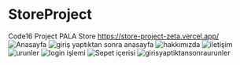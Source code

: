 # StoreProject
Code16 Project
PALA Store
https://store-project-zeta.vercel.app/
![Anasayfa](https://github.com/omerfarukkpala/StoreProject/assets/101570820/a0870980-f1a1-4281-b5ba-eadcc792b0a9)
![giriş yaptıktan sonra anasayfa](https://github.com/omerfarukkpala/StoreProject/assets/101570820/1f753ad7-70d8-484f-b74e-21026959ade7)
![hakkımızda](https://github.com/omerfarukkpala/StoreProject/assets/101570820/1304c1e6-6e07-46c0-bdfa-6c46e617db56)
![iletişim](https://github.com/omerfarukkpala/StoreProject/assets/101570820/5b921d59-40c9-4507-ae72-a3af0cd80fc1)
![urunler](https://github.com/omerfarukkpala/StoreProject/assets/101570820/7be50549-9c66-4b87-9820-27f10719f9dc)
![login işlemi](https://github.com/omerfarukkpala/StoreProject/assets/101570820/2d4ea7de-570a-4cf0-93f0-e62cf357ba47)
![Sepet içerisi](https://github.com/omerfarukkpala/StoreProject/assets/101570820/ddb41705-bfc4-40a1-9345-e9ea227dedce)
![girisyaptiktansonraurunler](https://github.com/omerfarukkpala/StoreProject/assets/101570820/b9f68315-4f56-49d2-b5e5-e336b2481b69)
